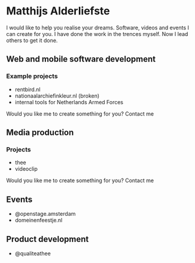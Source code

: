 # Matthijs Alderliefste
I would like to help you realise your dreams. Software, videos and events I can create for you. I have done the work in the trences myself. Now I lead others to get it done.

## Web and mobile software development
### Example projects
- rentbird.nl
- nationaalarchiefinkleur.nl (broken)
- internal tools for Netherlands Armed Forces

Would you like me to create something for you? Contact me

## Media production
### Projects
- thee
- videoclip

Would you like me to create something for you? Contact me

## Events
- @openstage.amsterdam
- domeinenfeestje.nl

## Product development
- @qualiteathee
